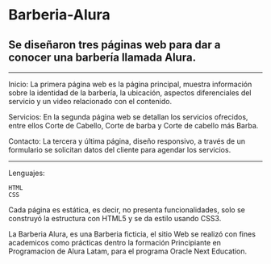 # Barberia-Alura

## Se diseñaron tres páginas web para dar a conocer una barbería llamada Alura.

---

Inicio: La primera página web es la página principal, muestra información sobre la identidad de la barbería, la ubicación, aspectos diferenciales del servicio y un video relacionado con el contenido.

Servicios: En la segunda página web se detallan los servicios ofrecidos, entre ellos Corte de Cabello, Corte de barba y Corte de cabello más Barba. 

Contacto: La tercera y última página, diseño responsivo, a través de un formulario se solicitan datos del cliente para agendar los servicios.


---

Lenguajes:

    HTML
    CSS



Cada página es estática, es decir, no presenta funcionalidades, solo se construyó la estructura con HTML5 y se da estilo usando CSS3.
 
La Barberia Alura, es una Barberia ficticia, el sitio Web se realizó con fines academicos como prácticas dentro la formación Principiante en Programacion de Alura Latam,  para el programa Oracle Next Education.
